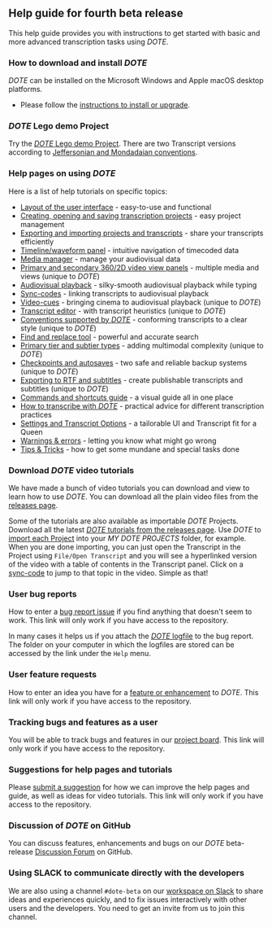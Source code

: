 ## Help guide for fourth beta release

This help guide provides you with instructions to get started with basic and more advanced transcription tasks using _DOTE_.

### How to download and install _DOTE_

_DOTE_ can be installed on the Microsoft Windows and Apple macOS desktop platforms.

- Please follow the [instructions to install or upgrade](install.md).

### _DOTE_ Lego demo Project

Try the [_DOTE_ Lego demo Project](demo.md).
There are two Transcript versions according to [Jeffersonian and Mondadaian conventions](conventions.md).

### Help pages on using _DOTE_

Here is a list of help tutorials on specific topics:

- [Layout of the user interface](ui.md) - easy-to-use and functional
- [Creating, opening and saving transcription projects](projects.md) - easy project management
- [Exporting and importing projects and transcripts](import.md) - share your transcripts efficiently
- [Timeline/waveform panel](timeline.md) - intuitive navigation of timecoded data
- [Media manager](media.md) - manage your audiovisual data
- [Primary and secondary 360/2D video view panels](video.md) - multiple media and views (unique to _DOTE_)
- [Audiovisual playback](play.md) - silky-smooth audiovisual playback while typing
- [Sync-codes](sync-code.md) - linking transcripts to audiovisual playback
- [Video-cues](cues.md) - bringing cinema to audiovisual playback (unique to _DOTE_)
- [Transcript editor](transcript.md) - with transcript heuristics (unique to _DOTE_)
- [Conventions supported by _DOTE_](conventions.md) - conforming transcripts to a clear style (unique to _DOTE_)
- [Find and replace tool](find.md) - powerful and accurate search
- [Primary tier and subtier types](tiers.md) - adding multimodal complexity (unique to _DOTE_)
- [Checkpoints and autosaves](versioncontrol.md) - two safe and reliable backup systems (unique to _DOTE_)
- [Exporting to RTF and subtitles](export.md) - create publishable transcripts and subtitles (unique to _DOTE_)
- [Commands and shortcuts guide](commands.md) - a visual guide all in one place
- [How to transcribe with _DOTE_](howto.md) - practical advice for different transcription practices
- [Settings and Transcript Options](settings.md) - a tailorable UI and Transcript fit for a Queen
- [Warnings & errors](errors.md) - letting you know what might go wrong
- [Tips & Tricks](tips.md) - how to get some mundane and special tasks done

### Download _DOTE_ video tutorials

We have made a bunch of video tutorials you can download and view to learn how to use _DOTE_.
You can download all the plain video files from the [releases page](https://github.com/BigSoftVideo/DOTE-beta-testing/releases).

Some of the tutorials are also available as importable _DOTE_ Projects.
Download all the latest [_DOTE_ tutorials from the releases page](https://github.com/BigSoftVideo/DOTE-beta-testing/releases).
Use _DOTE_ to [import each Project](import.md) into your _MY DOTE PROJECTS_ folder, for example.
When you are done importing, you can just open the Transcript in the Project using `File/Open Transcript` and you will see a hyperlinked version of the video with a table of contents in the Transcript panel.
Click on a [sync-code](sync-code.md) to jump to that topic in the video.
Simple as that!

### User bug reports

How to enter a [bug report issue](https://github.com/BigSoftVideo/DOTE-beta-testing/issues/new/choose) if you find anything that doesn't seem to work.
This link will only work if you have access to the repository.

In many cases it helps us if you attach the [_DOTE_ logfile](logfile.md) to the bug report.
The folder on your computer in which the logfiles are stored can be accessed by the link under the `Help` menu.

### User feature requests

How to enter an idea you have for a [feature or enhancement](https://github.com/BigSoftVideo/DOTE-beta-testing/issues/new/choose) to _DOTE_.
This link will only work if you have access to the repository.

### Tracking bugs and features as a user

You will be able to track bugs and features in our [project board](https://github.com/BigSoftVideo/DOTE-beta-testing/projects/1).
This link will only work if you have access to the repository.

### Suggestions for help pages and tutorials

Please [submit a suggestion](https://github.com/BigSoftVideo/DOTE-beta-testing/issues/new/choose) for how we can improve the help pages and guide, as well as ideas for video tutorials.
This link will only work if you have access to the repository.

### Discussion of _DOTE_ on GitHub

You can discuss features, enhancements and bugs on our _DOTE_ beta-release [Discussion Forum](https://github.com/BigSoftVideo/DOTE-beta-testing/discussions) on GitHub.

### Using SLACK to communicate directly with the developers

We are also using a channel `#dote-beta` on our [workspace on Slack](https://bigvideo.slack.com) to share ideas and experiences quickly, and to fix issues interactively with other users and the developers.
You need to get an invite from us to join this channel.

